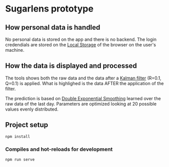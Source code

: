# Sugarlens prototype

## How personal data is handled

No personal data is stored on the app and there is no backend. The login credendials are stored on the [Local Storage](https://developer.mozilla.org/en-US/docs/Web/API/Web_Storage_API) of the browser on the user's machine.

## How the data is displayed and processed

The tools shows both the raw data and the data after a [Kalman filter](https://en.wikipedia.org/wiki/Kalman_filter) (R=0.1, Q=0.1) is applied. What is highlighed is the data AFTER the application of the filter.

The prediction is based on [Double Exponential Smoothing](https://en.wikipedia.org/wiki/Exponential_smoothing) learned over the raw data of the last day. Parameters are optimized looking at 20 possible values evenly distributed. 

## Project setup
```
npm install
```

### Compiles and hot-reloads for development
```
npm run serve
```
